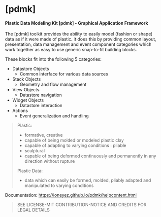# [pdmk]
#### Plastic Data Modeling Kit [pdmk] - Graphical Application Framework

The [pdmk] toolkit provides the ability to easily model (fashion or shape) data
as if it were made of plastic. It does this by providing common layout,
presentation, data management and event component categories which work
together as easy to use generic snap-to-fit building blocks.

These blocks fit into the following 5 categories:

- Datastore Objects
  - Common interface for various data sources
- Stack Objects
  - Geometry and flow management
- View Objects
  - Datastore navigation
- Widget Objects
  - Datastore interaction
- Actions
  - Event generalization and handling

> Plastic:
>   - formative, creative
>   - capable of being molded or modeled plastic clay
>   - capable of adapting to varying conditions : pliable
>   - sculptural
>   - capable of being deformed continuously and permanently in any direction without rupture
> 
> Plastic Data:
>   - data which can easily be formed, molded, pliably adapted and manipulated to varying conditions
>

Documentation: https://ioneyez.github.io/pdmk/helpcontent.html

> SEE LICENSE-MIT CONTRIBUTION-NOTICE AND CREDITS FOR LEGAL DETAILS

